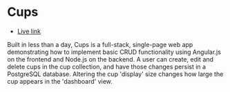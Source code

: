 # Cups
* [Live link](https://angularcups.herokuapp.com/)

Built in less than a day, Cups is a full-stack, single-page web app demonstrating how to implement basic CRUD functionality using Angular.js on the frontend and Node.js on the backend. A user can create, edit and delete cups in the cup collection, and have those changes persist in a PostgreSQL database. Altering the cup 'display' size changes how large the cup appears in the 'dashboard' view.
